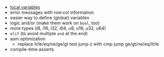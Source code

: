- [local variables](https://www.youtube.com/watch?v=NWmJdtT6Fww&list=PLpM-Dvs8t0VbMZA7wW9aR3EtBqe2kinu4&index=43)
- error messages with row:col information
- easier way to define (global) variables
- logic and/or (make them work on `bool`, too)
- more types (i8, i16, i32, i64, u8, u16, u32, u64)
- `elif` (to avoid multiple `end` at the end)
- asm optimization
	- replace
		lt/le/eq/ne/ge/gt
		test
		jump z
	  with
	    cmp
	    jump ge/gt/ne/eq/lt/le
- compile-time asserts
